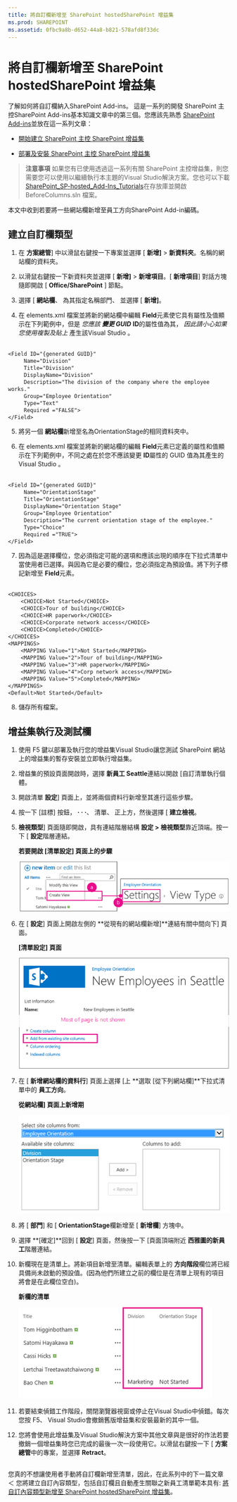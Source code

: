 ```yaml
---
title: 將自訂欄新增至 SharePoint hostedSharePoint 增益集
ms.prod: SHAREPOINT
ms.assetid: 0fbc9a8b-d652-44a8-b821-578afd8f33dc
---
```



# 將自訂欄新增至 SharePoint hostedSharePoint 增益集
了解如何將自訂欄納入SharePoint Add-ins。
這是一系列的開發 SharePoint 主控SharePoint Add-ins基本知識文章中的第三個。您應該先熟悉 [SharePoint Add-ins](sharepoint-add-ins.md)並放在這一系列文章：
  
    
    


-  [開始建立 SharePoint 主控 SharePoint 增益集](get-started-creating-sharepoint-hosted-sharepoint-add-ins.md)
    
  
-  [部署及安裝 SharePoint 主控 SharePoint 增益集](deploy-and-install-a-sharepoint-hosted-sharepoint-add-in.md)
    
  

> **注意事項**
> 如果您有已使用透過這一系列有關 SharePoint 主控增益集，則您需要您可以使用以繼續執行本主題的Visual Studio解決方案。您也可以下載 [SharePoint_SP-hosted_Add-Ins_Tutorials](https://github.com/OfficeDev/SharePoint_SP-hosted_Add-Ins_Tutorials)在存放庫並開啟 BeforeColumns.sln 檔案。
  
    
    

本文中收到若要將一些網站欄新增至員工方向SharePoint Add-in編碼。
## 建立自訂欄類型


  
    
    

1. 在 **方案總管**] 中以滑鼠右鍵按一下專案並選擇 [ **新增]** > **新資料夾**。名稱的網站欄的資料夾。
    
  
2. 以滑鼠右鍵按一下新資料夾並選擇 [ **新增]** > **新增項目**。[ **新增項目**] 對話方塊隨即開啟 [ **Office/SharePoint** ] 節點。
    
  
3. 選擇 [ **網站欄**、 為其指定名稱部門、 並選擇 [ **新增]**。
    
  
4. 在 elements.xml 檔案並將新的網站欄中編輯 **Field**元素使它具有屬性及值顯示在下列範例中，但是 *您應該 **變更 GUID*** **ID**的屬性值為其， *因此請小心如果您使用複製及貼上*  產生該Visual Studio 。
    
  ```
  
<Field ID="{generated GUID}"
       Name="Division" 
       Title="Division" 
       DisplayName="Division" 
       Description="The division of the company where the employee works." 
       Group="Employee Orientation" 
       Type="Text" 
       Required ="FALSE">
</Field>
  ```

5. 將另一個 **網站欄**新增至名為OrientationStage的相同資料夾中。
    
  
6. 在 elements.xml 檔案並將新的網站欄的編輯 **Field**元素已定義的屬性和值顯示在下列範例中，不同之處在於您不應該變更 **ID**屬性的 GUID 值為其產生的Visual Studio 。
    
  ```
  
<Field ID="{generated GUID}"
       Name="OrientationStage" 
       Title="OrientationStage"
       DisplayName="Orientation Stage" 
       Group="Employee Orientation" 
       Description="The current orientation stage of the employee." 
       Type="Choice"
       Required ="TRUE">
</Field>
  ```

7. 因為這是選擇欄位，您必須指定可能的選項和應該出現的順序在下拉式清單中當使用者已選擇。與因為它是必要的欄位，您必須指定為預設值。將下列子標記新增至 **Field**元素。
    
  ```
  
<CHOICES>
      <CHOICE>Not Started</CHOICE>
      <CHOICE>Tour of building</CHOICE>
      <CHOICE>HR paperwork</CHOICE>
      <CHOICE>Corporate network access</CHOICE>
      <CHOICE>Completed</CHOICE>
</CHOICES>
<MAPPINGS>
      <MAPPING Value="1">Not Started</MAPPING>
      <MAPPING Value="2">Tour of building</MAPPING>
      <MAPPING Value="3">HR paperwork</MAPPING>
      <MAPPING Value="4">Corp network access</MAPPING>
      <MAPPING Value="5">Completed</MAPPING>
</MAPPINGS>
<Default>Not Started</Default>
  ```

8. 儲存所有檔案。
    
  

## 增益集執行及測試欄


  
    
    

1. 使用 F5 鍵以部署及執行您的增益集Visual Studio讓您測試 SharePoint 網站上的增益集的暫存安裝並立即執行增益集。
    
  
2. 增益集的預設頁面開啟時，選擇 **新員工 Seattle**連結以開啟 [自訂清單執行個體。
    
  
3. 開啟清單 **設定**] 頁面上，並將兩個資料行新增至其進行這些步驟。
    
1. 按一下 [註標] 按鈕， **· · ·**、 清單、 正上方，然後選擇 [ **建立檢視**。
    
  
2. **檢視類型**] 頁面隨即開啟，具有連結階層結構 **設定 > 檢視類型**靠近頂端。按一下 [ **設定**階層連結。
    
   **若要開啟 [清單設定] 頁面上的步驟**

  

     ![在步驟 1 中反白顯示圖說文字按鈕和 [建立檢視] 項目的 [西雅圖新進員工] 清單。然後將箭頭指向反白顯示 [設定] 階層連結的 [建立檢視] 頁面。](images/6c119cae-adf8-42ff-9890-f3aa1e11719d.png)
  

    
    
  
3. 在 [ **設定**] 頁面上開啟左側的 **從現有的網站欄新增]**連結有關中間向下] 頁面。
    
   **[清單設定] 頁面**

  

     ![反白顯示 [從網站欄新增欄] 連結的清單執行個體設定頁面。](images/a8698b77-b9d2-40f6-89f6-ccc3c6e06073.png)
  

    
    
  
4. 在 [ **新增網站欄的資料行**] 頁面上選擇 [上 **選取 [從下列網站欄]**下拉式清單中的 **員工方向**。
    
   **從網站欄] 頁面上新增期**

  

     ![SharePoint 欄選取控制項，而標題為 [選取網站欄] 的下拉式清單中已選取 [員工訓練]。](images/3b33c622-c52a-45fd-8ea1-d7f307539753.png)
  

    
    
  
5. 將 [ **部門**] 和 [ **OrientationStage**欄新增至 [ **新增欄**] 方塊中。
    
  
6. 選擇 **[確定]**回到 [ **設定**] 頁面，然後按一下 [頁面頂端附近 **西雅圖的新員工**階層連結。
    
  
4. 新欄現在是清單上。將新項目新增至清單。編輯表單上的 **方向階段**欄位將已經具備尚未啟動的預設值。(因為他們所建立之前的欄位是在清單上現有的項目將會是在此欄位空白)。
    
   **新欄的清單**

  

     ![具有新 [部門] 和 [訓練階段] 欄的清單。](images/d4e17424-c06b-4635-aab8-4912cee5fe35.png)
  

    
    
  
5. 若要結束偵錯工作階段，關閉瀏覽器視窗或停止在Visual Studio中偵錯。每次您按 F5、 Visual Studio會撤銷舊版增益集和安裝最新的其中一個。
    
  
6. 您將會使用此增益集及Visual Studio解決方案中其他文章與是很好的作法若要撤銷一個增益集時您已完成的最後一次一段使用它。以滑鼠右鍵按一下 [ **方案總管**中的專案，並選擇 **Retract**。
    
  

## 
<a name="Nextsteps"> </a>

您真的不想讓使用者手動將自訂欄新增至清單，因此，在此系列中的下一篇文章 ＜ 您將建立自訂內容類型，包括自訂欄且自動產生關聯之新員工清單範本具有:  [將自訂內容類型新增至 SharePoint hostedSharePoint 增益集](add-a-custom-content-type-to-a-sharepoint-hostedsharepoint-add-in.md)。
  
    
    

